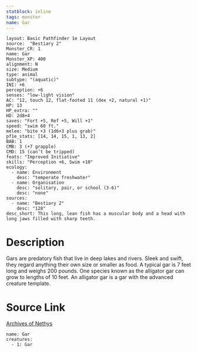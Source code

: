 ```yaml
---
statblock: inline
tags: monster
name: Gar
---
```

```statblock
layout: Basic Pathfinder 1e Layout
source:  "Bestiary 2"
Monster_CR: 1
name: Gar
Monster_XP: 400
alignment: N
size: Medium
type: animal
subtype: "(aquatic)"
INI: +6
perception: +6
senses: "low-light vision"
AC: "12, touch 12, flat-footed 11 (dex +2, natural +1)"
HP: 13
HP_extra: ""
HD: 2d8+4
saves: "Fort +5, Ref +5, Will +1"
speed: "swim 60 ft."
melee: "bite +3 (1d6+3 plus grab)"
pf1e_stats: [14, 14, 15, 1, 13, 2]
BAB: 1
CMB: 3 (+7 grapple)
CMD: 15 (can’t be tripped)
feats: "Improved Initiative"
skills: "Perception +6, Swim +10"
ecology:
  - name: Environment
    desc: "temperate freshwater"
  - name: Organisation
    desc: "solitary, pair, or school (3-6)"
    desc: "none"
sources:
  - name: "Bestiary 2"
    desc: "128"
desc_short: This long, lean fish has a muscular body and a head with long jaws filled with sharp teeth.
```
# Description
Gars are predatory fish that live in deep lakes and rivers. Sleek and swift, they regard anything their own size or smaller as food. A typical gar is 7 feet long and weighs 200 pounds. One species known as the alligator gar can grow to lengths of 10 feet. An alligator gar is a gar with the advanced creature template.
# Source Link
[Archives of Nethys](https://aonprd.com/MonsterDisplay.aspx?ItemName=Gar)
```encounter-table
name: Gar
creatures:
  - 1: Gar
```
